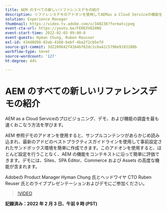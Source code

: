 ```yaml
---
title: AEM のすべての新しいリファレンスデモの紹介
description: リファレンスデモのアドオンを使用してAEMas a Cloud Serviceの機能を最もすばやくプロビジョニング、デモ、および調査する方法を学びます。
solution: Experience Manager
thumbnail: https://video.tv.adobe.com/v/340236?format=jpeg
event-cta-url: https://youtu.be/FEREXV826NQ
event-start-time: 2022-02-03 09:00-8
event-guests: Hyman Chung, Ruben Reusser
exl-id: 434d0d98-83ab-4168-bebf-4ba2f2cb5efd
source-git-commit: 3d2289642f4164bf82dc1c8a42c5798e9183188b
workflow-type: tm+mt
source-wordcount: '127'
ht-degree: 44%

---
```


# AEM のすべての新しいリファレンスデモの紹介

AEM as a Cloud Serviceのプロビジョニング、デモ、および機能の調査を最も速くおこなう方法を学びます。

AEM 参照デモのアドオンを使用すると、サンプルコンテンツがあらかじめ読み込まれ、最新のアドビのベストプラクティスガイドラインを使用して事前設定されたサンドボックス環境を簡単に作成できます。このアドオンを使用すると、ほとんど設定を行うことなく、AEM の機能をコンテキストに沿って簡単に評価できます。デモには、Sites、SPA Editor、Commerce および Assets の高度な機能が含まれます。

Adobeの Product Manager Hyman Chung 氏とヘッドワイヤ CTO Ruben Reuser 氏とのライブプレゼンテーションおよびデモにご参加ください。

>[!VIDEO](https://video.tv.adobe.com/v/340236/?quality=12&learn=on)

**記録済み：2022 年 2 月 3 日、午前 9 時 (PST)**
